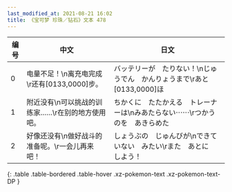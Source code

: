 ```yaml
---
last_modified_at: 2021-08-21 16:02
title: 《宝可梦 珍珠／钻石》文本 478
---
```

| 编号 | 中文 | 日文 |
| ---- | ---- | ---- |
| 0 | 电量不足！\n离充电完成\r还有[0133,0000]步。 | バッテリーが　たりない！\nじゅうでん　かんりょうまで\rあと　[0133,0000]ほ |
| 1 | 附近没有\n可以挑战的训练家……\r在别的地方使用吧。 | ちかくに　たたかえる　トレーナーは\nみあたらない⋯⋯\rつかうのを　あきらめた |
| 2 | 好像还没有\n做好战斗的准备呢。\r一会儿再来吧！ | しょうぶの　じゅんびが\nできていない　みたい\rまた　あとに　しよう！ |
{: .table .table-bordered .table-hover .xz-pokemon-text .xz-pokemon-text-DP }